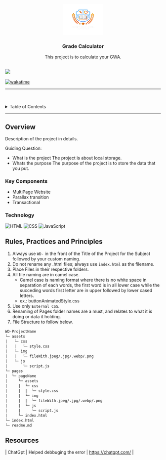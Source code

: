 <a name="readme-top">

<br/>

<br />
<div align="center">
  <a href="https://github.com/renz-zyow/">
    <img src="./assets/img/logo.png" alt="Nyebe" width="130" height="100">
  </a>
  <h3 align="center">Grade Calculator</h3>
</div>

<div align="center">
  This project is to calculate your GWA.
</div>

<br />

<!-- TODO: Change the WD-Template-Project into the same name of your folder -->
![](https://visit-counter.vercel.app/counter.png?page=renz-zyow/WD-Template-Project)

[![wakatime](https://wakatime.com/badge/user/1fc7a210-c10a-4a89-bcf1-bc51881d1401/project/cffa00de-befd-4f23-99ae-e8a25948307f.svg)](https://wakatime.com/badge/user/1fc7a210-c10a-4a89-bcf1-bc51881d1401/project/cffa00de-befd-4f23-99ae-e8a25948307f)

---

<br />
<br />

<details>
  <summary>Table of Contents</summary>
  <ol>
    <li>
      <a href="#overview">Overview</a>
      <ol>
        <li>
          <a href="#key-components">Key Components</a>
        </li>
        <li>
          <a href="#technology">Technology</a>
        </li>
      </ol>
    </li>
    <li>
      <a href="#rule,-practices-and-principles">Rules, Practices and Principles</a>
    </li>
    <li>
      <a href="#resources">Resources</a>
    </li>
  </ol>
</details>

---

## Overview
Description of the project in details.

Guiding Question:
- What is the project
The project is about local storage.
- Whats the purpose
The purpose of the project is to store the data that you put.

### Key Components
- MultiPage Website
- Parallax transition
- Transactional

### Technology
<!-- TODO: List of Technology Used -->
![HTML](https://img.shields.io/badge/HTML-E34F26?style=for-the-badge&logo=html5&logoColor=white)
![CSS](https://img.shields.io/badge/CSS-1572B6?style=for-the-badge&logo=css3&logoColor=white)
![JavaScript](https://img.shields.io/badge/JavaScript-F7DF1E?style=for-the-badge&logo=javascript&logoColor=white)

## Rules, Practices and Principles
1. Always use `WD-` in the front of the Title of the Project for the Subject followed by your custom naming.
2. Do not rename any .html files; always use `index.html` as the filename.
3. Place Files in their respective folders.
4. All file naming are in camel case.
   - Camel case is naming format where there is no white space in separation of each words, the first word is in all lower case while the succeding words first letter are in upper followed by lower cased letters.
   - ex.: buttonAnimatedStyle.css
5. Use only `External CSS`.
6. Renaming of Pages folder names are a must, and relates to what it is doing or data it holding.
7. File Structure to follow below.

```
WD-ProjectName
└─ assets
|   └─ css
|   |   └─ style.css
|   └─ img
|   |   └─ fileWith.jpeg/.jpg/.webp/.png
|   └─ js
|       └─ script.js
└─ pages
|  └─ pageName
|     └─ assets
|     |  └─ css
|     |  |  └─ style.css
|     |  └─ img
|     |  |  └─ fileWith.jpeg/.jpg/.webp/.png
|     |  └─ js
|     |     └─ script.js
|     └─ index.html
└─ index.html
└─ readme.md
```

## Resources

| ChatGpt | Helped debbuging the error | https://chatgpt.com/ |


